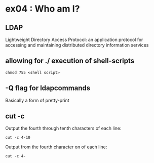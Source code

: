 # ex04 : Who am I?

## LDAP
Lightweight Directory Access Protocol: an application protocol for accessing and maintaining distributed directory information services

## allowing for ./ execution of shell-scripts
```
chmod 755 <shell script>
```
## -Q flag for ldapcommands
Basically a form of pretty-print

## cut -c
Output the fourth through tenth characters of each line:
```
cut -c 4-10
```
Output from the fourth character on of each line:
```
cut -c 4-
```